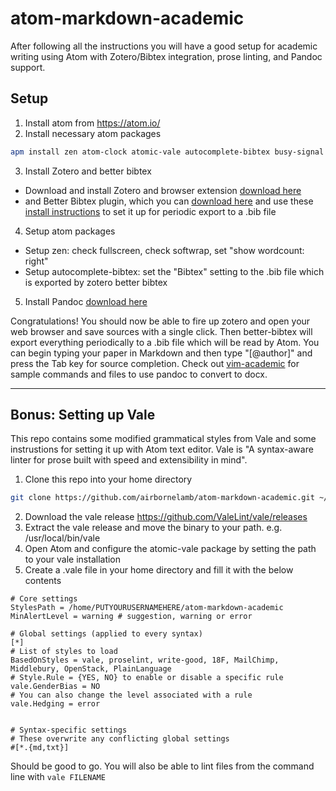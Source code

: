 # atom-markdown-academic

After following all the instructions you will have a good setup for academic writing using Atom with Zotero/Bibtex integration, prose linting, and Pandoc support.

## Setup

1. Install atom from https://atom.io/
2. Install necessary atom packages
  ```bash
  apm install zen atom-clock atomic-vale autocomplete-bibtex busy-signal file-icons intentions linter linter-just-say-no linter-proselint linter-ui-default linter-write-good wordcount
  ```
3. Install Zotero and better bibtex
  + Download and install Zotero and browser extension [download here](https://www.zotero.org/download/)
  + and Better Bibtex plugin, which you can [download here](https://github.com/retorquere/zotero-better-bibtex/releases/) and use these [install instructions](https://github.com/retorquere/zotero-better-bibtex/wiki/Installation) to set it up for periodic export to a .bib file
4. Setup atom packages
  + Setup zen: check fullscreen, check softwrap, set "show wordcount: right"
  + Setup autocomplete-bibtex: set the "Bibtex" setting to the .bib file which is exported by zotero better bibtex
5. Install Pandoc [download here](http://pandoc.org/installing.html)

Congratulations! You should now be able to fire up zotero and open your web browser and save sources with a single click. Then better-bibtex will export everything periodically to a .bib file which will be read by Atom. You can begin typing your paper in Markdown and then type "[@author]" and press the Tab key for source completion. Check out [vim-academic](https://github.com/airbornelamb/vim-academic/blob/master/README.md#conversion) for sample commands and files to use pandoc to convert to docx.

---

## Bonus: Setting up Vale

This repo contains some modified grammatical styles from Vale and some instrustions for setting it up with Atom text editor. Vale is "A syntax-aware linter for prose built with speed and extensibility in mind".

1. Clone this repo into your home directory 
  ```bash
  git clone https://github.com/airbornelamb/atom-markdown-academic.git ~/
  ```
2. Download the vale release https://github.com/ValeLint/vale/releases
3. Extract the vale release and move the binary to your path. e.g. /usr/local/bin/vale
6. Open Atom and configure the atomic-vale package by setting the path to your vale installation
7. Create a .vale file in your home directory and fill it with the below contents

```
# Core settings
StylesPath = /home/PUTYOURUSERNAMEHERE/atom-markdown-academic
MinAlertLevel = warning # suggestion, warning or error

# Global settings (applied to every syntax)
[*]
# List of styles to load
BasedOnStyles = vale, proselint, write-good, 18F, MailChimp, Middlebury, OpenStack, PlainLanguage
# Style.Rule = {YES, NO} to enable or disable a specific rule
vale.GenderBias = NO
# You can also change the level associated with a rule
vale.Hedging = error


# Syntax-specific settings
# These overwrite any conflicting global settings
#[*.{md,txt}]
```

Should be good to go. You will also be able to lint files from the command line with `vale FILENAME`
